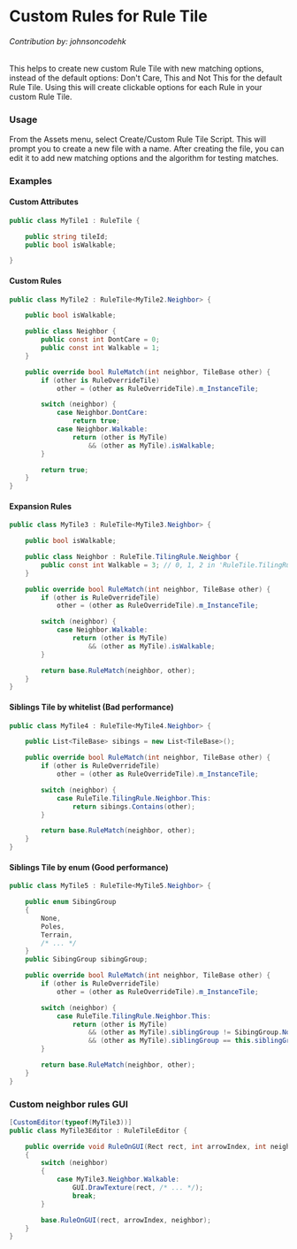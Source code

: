 # Custom Rules for Rule Tile 

###### *Contribution by: johnsoncodehk*

This helps to create new custom Rule Tile with new matching options, instead of the default options: Don't Care, This and Not This for the default Rule Tile. Using this will create clickable options for each Rule in your custom Rule Tile.

### Usage

From the Assets menu, select Create/Custom Rule Tile Script. This will prompt you to create a new file with a name. After creating the file, you can edit it to add new matching options and the algorithm for testing matches.

### Examples

#### Custom Attributes

```csharp
public class MyTile1 : RuleTile {

	public string tileId;
	public bool isWalkable;

}
```

#### Custom Rules

```csharp
public class MyTile2 : RuleTile<MyTile2.Neighbor> {

	public bool isWalkable;

	public class Neighbor {
		public const int DontCare = 0;
		public const int Walkable = 1;
	}

	public override bool RuleMatch(int neighbor, TileBase other) {
        if (other is RuleOverrideTile)
            other = (other as RuleOverrideTile).m_InstanceTile;

		switch (neighbor) {
			case Neighbor.DontCare:
				return true;
			case Neighbor.Walkable:
				return (other is MyTile)
					&& (other as MyTile).isWalkable;
		}

		return true;
	}
}
```

#### Expansion Rules

```csharp
public class MyTile3 : RuleTile<MyTile3.Neighbor> {

	public bool isWalkable;

	public class Neighbor : RuleTile.TilingRule.Neighbor {
		public const int Walkable = 3; // 0, 1, 2 in 'RuleTile.TilingRule.Neighbor'
	}

	public override bool RuleMatch(int neighbor, TileBase other) {
        if (other is RuleOverrideTile)
            other = (other as RuleOverrideTile).m_InstanceTile;

		switch (neighbor) {
			case Neighbor.Walkable:
				return (other is MyTile)
					&& (other as MyTile).isWalkable;
		}

		return base.RuleMatch(neighbor, other);
	}
}
```

#### Siblings Tile by whitelist (Bad performance)

```csharp
public class MyTile4 : RuleTile<MyTile4.Neighbor> {

	public List<TileBase> sibings = new List<TileBase>();

	public override bool RuleMatch(int neighbor, TileBase other) {
        if (other is RuleOverrideTile)
            other = (other as RuleOverrideTile).m_InstanceTile;

		switch (neighbor) {
			case RuleTile.TilingRule.Neighbor.This:
				return sibings.Contains(other);
		}

		return base.RuleMatch(neighbor, other);
	}
}
```

#### Siblings Tile by enum (Good performance)

```csharp
public class MyTile5 : RuleTile<MyTile5.Neighbor> {

    public enum SibingGroup
    {
		None,
        Poles,
        Terrain,
		/* ... */
    }
    public SibingGroup sibingGroup;

	public override bool RuleMatch(int neighbor, TileBase other) {
        if (other is RuleOverrideTile)
            other = (other as RuleOverrideTile).m_InstanceTile;

		switch (neighbor) {
			case RuleTile.TilingRule.Neighbor.This:
				return (other is MyTile)
					&& (other as MyTile).siblingGroup != SibingGroup.None;
					&& (other as MyTile).siblingGroup == this.siblingGroup;
		}

		return base.RuleMatch(neighbor, other);
	}
}
```

### Custom neighbor rules GUI

```csharp
[CustomEditor(typeof(MyTile3))]
public class MyTile3Editor : RuleTileEditor {

	public override void RuleOnGUI(Rect rect, int arrowIndex, int neighbor)
	{
		switch (neighbor)
		{
			case MyTile3.Neighbor.Walkable:
				GUI.DrawTexture(rect, /* ... */);
				break;
		}

		base.RuleOnGUI(rect, arrowIndex, neighbor);
	}
}
```
